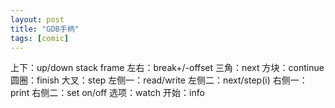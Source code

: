 ```yaml
---
layout: post
title: "GDB手柄"
tags: [comic]
---
```

上下：up/down stack frame
左右：break+/-offset
三角：next
方块：continue
圆圈：finish
大叉：step
左侧一：read/write
左侧二：next/step(i)
右侧一：print
右侧二：set on/off
选项：watch
开始：info


